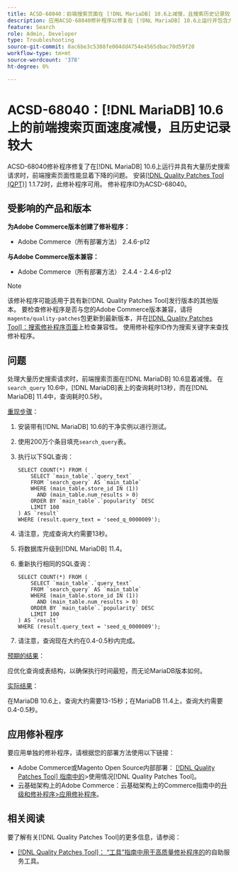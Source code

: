 ```yaml
---
title: ACSD-68040：前端搜索页面在 [!DNL MariaDB] 10.6上减慢，且搜索历史记录较大
description: 应用ACSD-68040修补程序以修复在 [!DNL MariaDB] 10.6上运行并包含大量历史搜索请求时，前端搜索页面性能显着下降的Adobe Commerce问题。
feature: Search
role: Admin, Developer
type: Troubleshooting
source-git-commit: 8ac6be3c5308fe004dd4754e4565dbac70d59f20
workflow-type: tm+mt
source-wordcount: '378'
ht-degree: 0%

---
```



# ACSD-68040：[!DNL MariaDB] 10.6上的前端搜索页面速度减慢，且历史记录较大

ACSD-68040修补程序修复了在[!DNL MariaDB] 10.6上运行并具有大量历史搜索请求时，前端搜索页面性能显着下降的问题。 安装[[!DNL Quality Patches Tool (QPT)]](/help/tools/quality-patches-tool/quality-patches-tool-to-self-serve-quality-patches.md) 1.1.72时，此修补程序可用。 修补程序ID为ACSD-68040。

## 受影响的产品和版本

**为Adobe Commerce版本创建了修补程序：**

* Adobe Commerce（所有部署方法） 2.4.6-p12

**与Adobe Commerce版本兼容：**

* Adobe Commerce（所有部署方法） 2.4.4 - 2.4.6-p12

>[!NOTE]
>
>该修补程序可能适用于具有新[!DNL Quality Patches Tool]发行版本的其他版本。 要检查修补程序是否与您的Adobe Commerce版本兼容，请将`magento/quality-patches`包更新到最新版本，并在[[!DNL Quality Patches Tool]：搜索修补程序页面](https://experienceleague.adobe.com/tools/commerce-quality-patches/index.html)上检查兼容性。 使用修补程序ID作为搜索关键字来查找修补程序。

## 问题

处理大量历史搜索请求时，前端搜索页面在[!DNL MariaDB] 10.6显着减慢。 在`search_query` 10.6中，[!DNL MariaDB]表上的查询耗时13秒，而在[!DNL MariaDB] 11.4中，查询耗时0.5秒。

<u>重现步骤</u>：

1. 安装带有[!DNL MariaDB] 10.6的干净实例以进行测试。
1. 使用200万个条目填充`search_query`表。
1. 执行以下SQL查询：

   ```
   SELECT COUNT(*) FROM (
       SELECT `main_table`.`query_text`
       FROM `search_query` AS `main_table`
       WHERE (main_table.store_id IN (1))
         AND (main_table.num_results > 0)
       ORDER BY `main_table`.`popularity` DESC
       LIMIT 100
   ) AS `result`
   WHERE (result.query_text = 'seed_q_0000009');
   ```

1. 请注意，完成查询大约需要13秒。
1. 将数据库升级到[!DNL MariaDB] 11.4。
1. 重新执行相同的SQL查询：

   ```
   SELECT COUNT(*) FROM (
       SELECT `main_table`.`query_text`
       FROM `search_query` AS `main_table`
       WHERE (main_table.store_id IN (1))
         AND (main_table.num_results > 0)
       ORDER BY `main_table`.`popularity` DESC
       LIMIT 100
   ) AS `result`
   WHERE (result.query_text = 'seed_q_0000009');
   ```

1. 请注意，查询现在大约在0.4-0.5秒内完成。

<u>预期的结果</u>：

应优化查询或表结构，以确保执行时间最短，而无论MariaDB版本如何。

<u>实际结果</u>：

在MariaDB 10.6上，查询大约需要13-15秒；在MariaDB 11.4上，查询大约需要0.4-0.5秒。

## 应用修补程序

要应用单独的修补程序，请根据您的部署方法使用以下链接：

* Adobe Commerce或Magento Open Source内部部署： [[!DNL Quality Patches Tool] 指南中的](/help/tools/quality-patches-tool/usage.md)>使用情况[!DNL Quality Patches Tool]。
* 云基础架构上的Adobe Commerce：云基础架构上的Commerce指南中的[升级和修补程序>应用修补程序](https://experienceleague.adobe.com/docs/commerce-cloud-service/user-guide/develop/upgrade/apply-patches.html)。

## 相关阅读

要了解有关[!DNL Quality Patches Tool]的更多信息，请参阅：

* [[!DNL Quality Patches Tool]： “工具”指南中用于高质量修补程序的](/help/tools/quality-patches-tool/quality-patches-tool-to-self-serve-quality-patches.md)的自助服务工具。
